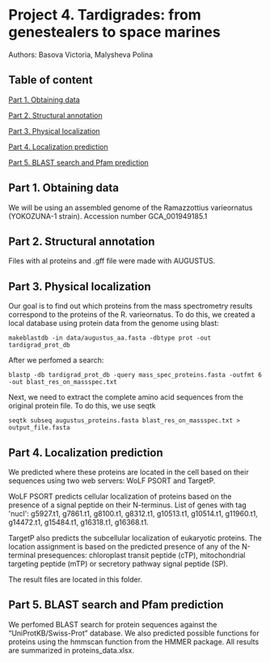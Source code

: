 # Project 4. Tardigrades: from genestealers to space marines 

Authors: Basova Victoria, Malysheva Polina 

## Table of content

[Part 1. Obtaining data](#part-1-obtaining-data)

[Part 2. Structural annotation](#part-2-structural-annotation)

[Part 3. Physical localization](#part-3-physical-localization)

[Part 4. Localization prediction](#part-4-localization-prediction)

[Part 5. BLAST search and Pfam prediction](#part-5-blast-search-and-pfam-prediction)

## Part 1. Obtaining data

We will be using an assembled genome of the Ramazzottius varieornatus (YOKOZUNA-1 strain). Accession number GCA_001949185.1

## Part 2. Structural annotation

Files with al proteins and .gff file were made with AUGUSTUS. 

## Part 3. Physical localization 

Our goal is to find out which proteins from the mass spectrometry results correspond to the proteins of the R. varieornatus. 
To do this, we created a local database using protein data from the genome using blast:

```
makeblastdb -in data/augustus_aa.fasta -dbtype prot -out tardigrad_prot_db
```

After we perfomed a search: 

```
blastp -db tardigrad_prot_db -query mass_spec_proteins.fasta -outfmt 6  -out blast_res_on_massspec.txt
```

Next, we need to extract the complete amino acid sequences from the original protein file. To do this, we use seqtk

```
seqtk subseq augustus_proteins.fasta blast_res_on_massspec.txt > output_file.fasta
```

## Part 4. Localization prediction

We predicted where these proteins are located in the cell based on their sequences using two web servers: WoLF PSORT and TargetP. 

WoLF PSORT predicts cellular localization of proteins based on the presence of a signal peptide on their N-terminus. List of genes with tag 'nucl': g5927.t1, g7861.t1, g8100.t1, g8312.t1, g10513.t1, g10514.t1, g11960.t1, g14472.t1, g15484.t1, g16318.t1, g16368.t1. 

TargetP also predicts the subcellular localization of eukaryotic proteins. The location assignment is based on the predicted presence of any of the N-terminal presequences: chloroplast transit peptide (cTP), mitochondrial targeting peptide (mTP) or secretory pathway signal peptide (SP). 

The result files are located in this folder.

## Part 5. BLAST search and Pfam prediction

We perfomed BLAST search for protein sequences against the “UniProtKB/Swiss-Prot” database. We also predicted possible functions for proteins using the hmmscan function from the HMMER package. All results are summarized in proteins_data.xlsx. 
